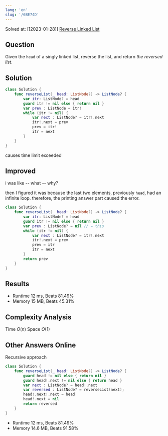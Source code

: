 ```yaml
---
lang: 'en'
slug: '/6BE74D'
---
```


Solved at: [[2023-01-28]]
[Reverse Linked List](https://leetcode.com/problems/reverse-linked-list)

## Question

Given the `head` of a singly linked list, reverse the list, and return *the reversed list*.

## Solution

```swift
class Solution {
    func reverseList(_ head: ListNode?) -> ListNode? {
        var itr: ListNode? = head
        guard itr != nil else { return nil }
        var prev : ListNode = itr!
        while (itr != nil) {
            var next : ListNode? = itr!.next
            itr!.next = prev
            prev = itr!
            itr = next
        }
    }
}
```

causes time limit exceeded

## Improved

i was like -- what -- why?

then I figured it was because the last two elements, previously `head`, had an infinite loop. therefore, the printing answer part caused the error.

```swift
class Solution {
    func reverseList(_ head: ListNode?) -> ListNode? {
        var itr: ListNode? = head
        guard itr != nil else { return nil }
        var prev : ListNode? = nil // ← this
        while (itr != nil) {
            var next : ListNode? = itr!.next
            itr!.next = prev
            prev = itr
            itr = next
        }
        return prev
    }
}
```

## Results

- Runtime 12 ms, Beats 81.49%
- Memory 15 MB, Beats 45.31%

## Complexity Analysis

Time $O(n)$ Space $O(1)$

## Other Answers Online

Recursive approach

```swift
class Solution {
    func reverseList(_ head: ListNode?) -> ListNode? {
        guard head != nil else { return nil }
        guard head!.next != nil else { return head }
        var next : ListNode? = head!.next
        var reversed : ListNode? = reverseList(next);
        head!.next!.next = head
        head!.next = nil
        return reversed
    }
}
```

- Runtime 12 ms, Beats 81.49%
- Memory 14.6 MB, Beats 91.58%
